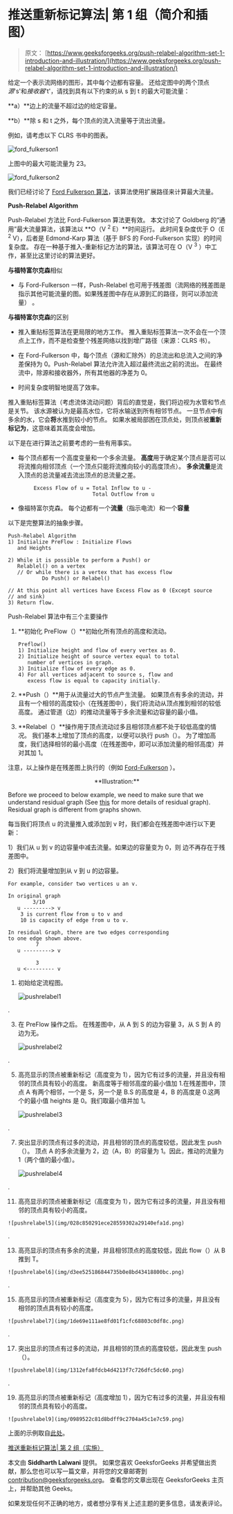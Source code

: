 # 推送重新标记算法| 第 1 组（简介和插图）

> 原文： [https://www.geeksforgeeks.org/push-relabel-algorithm-set-1-introduction-and-illustration/](https://www.geeksforgeeks.org/push-relabel-algorithm-set-1-introduction-and-illustration/)

给定一个表示流网络的图形，其中每个边都有容量。 还给定图中的两个顶点*源*'s'和*接收器*'t'，请找到具有以下约束的从 s 到 t 的最大可能流量：

**a）**边上的流量不超过边的给定容量。

**b）**除 s 和 t 之外，每个顶点的流入流量等于流出流量。

例如，请考虑以下 CLRS 书中的图表。

![ford_fulkerson1](img/568b1131326471bed1ddb97bf1399c90.png)

上图中的最大可能流量为 23。

![ford_fulkerson2](img/0cc230058968c39cad925949a53ee714.png)

我们已经讨论了 [Ford Fulkerson 算法](https://www.geeksforgeeks.org/ford-fulkerson-algorithm-for-maximum-flow-problem/)，该算法使用扩展路径来计算最大流量。

**Push-Relabel Algorithm**

Push-Relabel 方法比 Ford-Fulkerson 算法更有效。 本文讨论了 Goldberg 的“通用”最大流量算法，该算法以 **O（V <sup>2</sup> E）**时间运行。 此时间复杂度优于 O（E <sup>2</sup> V），后者是 Edmond-Karp 算法（基于 BFS 的 Ford-Fulkerson 实现）的时间复杂度。 存在一种基于推入-重新标记方法的算法，该算法可在 O（V <sup>3</sup> ）中工作，甚至比这里讨论的算法更好。

**与福特富尔克森**相似

*   与 Ford-Fulkerson 一样，Push-Relabel 也可用于残差图（流网络的残差图是指示其他可能流量的图。如果残差图中存在从源到汇的路径，则可以添加流量） 。

**与福特富尔克森**的区别

*   推入重贴标签算法在更局限的地方工作。 推入重贴标签算法一次不会在一个顶点上工作，而不是检查整个残差网络以找到增广路径（来源：CLRS 书）。

*   在 Ford-Fulkerson 中，每个顶点（源和汇除外）的总流出和总流入之间的净差保持为 0。Push-Relabel 算法允许流入超过最终流出之前的流出。 在最终流中，除源和接收器外，所有其他器的净差为 0。

*   时间复杂度明智地提高了效率。

推入重贴标签算法（考虑流体流动问题）背后的直觉是，我们将边视为水管和节点是关节。 该水源被认为是最高水位，它将水输送到所有相邻节点。 一旦节点中有多余的水，它会**将**水推到较小的节点。 如果水被局部困在顶点处，则顶点被**重新标记为**，这意味着其高度会增加。

以下是在进行算法之前要考虑的一些有用事实。

*   每个顶点都有一个高度变量和一个多余流量。 **高度**用于确定某个顶点是否可以将流推向相邻顶点（一个顶点只能将流推向较小的高度顶点）。 **多余流量**是流入顶点的总流量减去流出顶点的总流量之差。

    ```
         Excess Flow of u = Total Inflow to u - 
                            Total Outflow from u
    ```

*   像福特富尔克森。 每个边都有一个**流量**（指示电流）和一个**容量**

以下是完整算法的抽象步骤。

```
Push-Relabel Algorithm 
1) Initialize PreFlow : Initialize Flows 
   and Heights 

2) While it is possible to perform a Push() or 
   Relablel() on a vertex
   // Or while there is a vertex that has excess flow
           Do Push() or Relabel()

// At this point all vertices have Excess Flow as 0 (Except source
// and sink)
3) Return flow.

```

Push-Relabel 算法中有三个主要操作

1.  **初始化 PreFlow（）**初始化所有顶点的高度和流动。

    ```
    Preflow() 
    1) Initialize height and flow of every vertex as 0.
    2) Initialize height of source vertex equal to total 
       number of vertices in graph.
    3) Initialize flow of every edge as 0.
    4) For all vertices adjacent to source s, flow and  
       excess flow is equal to capacity initially.
    ```

2.  **Push（）**用于从流量过大的节点产生流量。 如果顶点有多余的流动，并且有一个相邻的高度较小（在残差图中），我们将流动从顶点推到相邻的较低高度。 通过管道（边）的推动流量等于多余流量和边容量的最小值。

3.  **Relabel（）**操作用于顶点流动过多且相邻顶点都不处于较低高度的情况。 我们基本上增加了顶点的高度，以便可以执行 push（）。 为了增加高度，我们选择相邻的最小高度（在残差图中，即可以添加流量的相邻高度）并对其加 1。

注意，以上操作是在残差图上执行的（例如 [Ford-Fulkerson](https://www.geeksforgeeks.org/ford-fulkerson-algorithm-for-maximum-flow-problem/) ）。

<center>**Illustration:**</center>

Before we proceed to below example, we need to make sure that we understand residual graph (See [this](https://www.geeksforgeeks.org/ford-fulkerson-algorithm-for-maximum-flow-problem/) for more details of residual graph). Residual graph is different from graphs shown.

每当我们将顶点 u 的流量推入或添加到 v 时，我们都会在残差图中进行以下更新：

1）我们从 u 到 v 的边容量中减去流量。如果边的容量变为 0，则 边不再存在于残差图中。

2）我们将流量增加到从 v 到 u 的边容量。

```
For example, consider two vertices u an v.

In original graph
        3/10
   u ---------> v
    3 is current flow from u to v and
    10 is capacity of edge from u to v.

In residual Graph, there are two edges corresponding
to one edge shown above.
         7
   u ---------> v

         3
   u <--------- v 
```

1.  初始给定流程图。

    ![pushrelabel1](img/7e0967b8f18740c26d835c41c1f6601c.png)

.

3.  在 PreFlow 操作之后。 在残差图中，从 A 到 S 的边为容量 3，从 S 到 A 的边为无。

    ![pushrelabel2](img/f2be4224279f4f1e0948c4207f3b7984.png)

.

5.  高亮显示的顶点被重新标记（高度变为 1），因为它有过多的流量，并且没有相邻的顶点具有较小的高度。 新高度等于相邻高度的最小值加 1.在残差图中，顶点 A 有两个相邻，一个是 S，另一个是 B.S 的高度是 4，B 的高度是 0.这两个的最小值 heights 是 0。我们取最小值并加 1。

    ![pushrelabel3](img/90e1509ccda298d51926c011f34afd4c.png)

.

7.  突出显示的顶点有过多的流动，并且相邻的顶点的高度较低，因此发生 push（）。 顶点 A 的多余流量为 2，边（A，B）的容量为 1。因此，推动的流量为 1（两个值的最小值）。

    ![pushrelabel4](img/6e833f3c48fefea399983543bd97e8d6.png)

.

11.  高亮显示的顶点被重新标记（高度变为 1），因为它有过多的流量，并且没有相邻的顶点具有较小的高度。

    ![pushrelabel5](img/028c850291ece28559302a29140efa1d.png)

.

13.  高亮显示的顶点有多余的流量，并且相邻顶点的高度较低，因此 flow（）从 B 推到 T。

    ![pushrelabel6](img/d3ee525186844735b0e8bd43418800bc.png)

.

15.  高亮显示的顶点被重新标记（高度变为 5），因为它有过多的流量，并且没有相邻的顶点具有较小的高度。

    ![pushrelabel7](img/1de69e111ae8fd01f1cfc68803c0df8c.png)

.

17.  突出显示的顶点有过多的流动，并且相邻的顶点的高度较低，因此发生 push（）。

    ![pushrelabel8](img/1312efa8fdcb4d4213f7c726dfc5dc60.png)

.

19.  高亮显示的顶点被重新标记（高度增加 1），因为它有过多的流量，并且没有相邻的顶点具有较小的高度。

    ![pushrelabel9](img/0989522c81d8bdff9c2704a45c1e7c59.png)

上面的示例取自[此处](http://melodi.ee.washington.edu/~bilmes/grg/pushrelabel1.ppt)。

[推送重新标记算法| 第 2 组（实施）](https://www.geeksforgeeks.org/push-relabel-algorithm-set-2-implementation/)

本文由 **Siddharth Lalwani** 提供。 如果您喜欢 GeeksforGeeks 并希望做出贡献，那么您也可以写一篇文章，并将您的文章邮寄到 contribution@geeksforgeeks.org。 查看您的文章出现在 GeeksforGeeks 主页上，并帮助其他 Geeks。

如果发现任何不正确的地方，或者想分享有关上述主题的更多信息，请发表评论。

